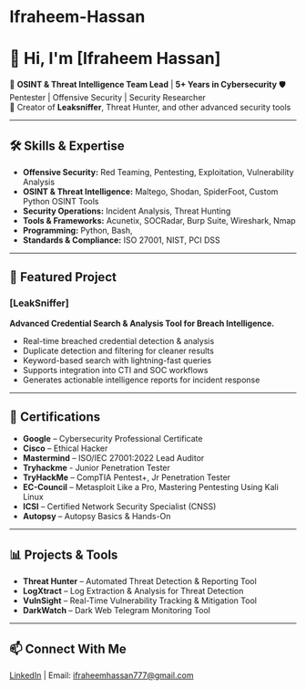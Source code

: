 # Ifraheem-Hassan

# 👋 Hi, I'm [Ifraheem Hassan]  

💼 **OSINT & Threat Intelligence Team Lead** | **5+ Years in Cybersecurity**
🛡 Pentester | Offensive Security | Security Researcher  
🚀 Creator of **Leaksniffer**, Threat Hunter, and other advanced security tools  

---

## 🛠 Skills & Expertise
- **Offensive Security:** Red Teaming, Pentesting, Exploitation, Vulnerability Analysis  
- **OSINT & Threat Intelligence:** Maltego, Shodan, SpiderFoot, Custom Python OSINT Tools  
- **Security Operations:** Incident Analysis, Threat Hunting
- **Tools & Frameworks:** Acunetix, SOCRadar, Burp Suite, Wireshark, Nmap  
- **Programming:** Python, Bash,  
- **Standards & Compliance:** ISO 27001, NIST, PCI DSS  

---

## 🚀 Featured Project
### [LeakSniffer]
**Advanced Credential Search & Analysis Tool for Breach Intelligence.**  
- Real-time breached credential detection & analysis  
- Duplicate detection and filtering for cleaner results  
- Keyword-based search with lightning-fast queries  
- Supports integration into CTI and SOC workflows  
- Generates actionable intelligence reports for incident response  
---

## 📜 Certifications
- **Google** – Cybersecurity Professional Certificate  
- **Cisco** – Ethical Hacker  
- **Mastermind** – ISO/IEC 27001:2022 Lead Auditor
- **Tryhackme** - Junior Penetration Tester
- **TryHackMe** – CompTIA Pentest+, Jr Penetration Tester  
- **EC-Council** – Metasploit Like a Pro, Mastering Pentesting Using Kali Linux  
- **ICSI** – Certified Network Security Specialist (CNSS)  
- **Autopsy** – Autopsy Basics & Hands-On  

---

## 📊 Projects & Tools
- **Threat Hunter** – Automated Threat Detection & Reporting Tool  
- **LogXtract** – Log Extraction & Analysis for Threat Detection  
- **VulnSight** – Real-Time Vulnerability Tracking & Mitigation Tool  
- **DarkWatch** – Dark Web Telegram Monitoring Tool  

---

## 📫 Connect With Me
[LinkedIn](https://www.linkedin.com/in/ifraheemhassan/) | Email: ifraheemhassan777@gmail.com
